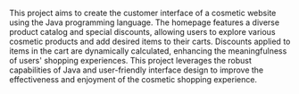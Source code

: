 This project aims to create the customer interface of a cosmetic website using the Java programming language.
The homepage features a diverse product catalog and special discounts, allowing users to explore various cosmetic products and add desired items to their carts.
Discounts applied to items in the cart are dynamically calculated, enhancing the meaningfulness of users' shopping experiences. 
This project leverages the robust capabilities of Java and user-friendly interface design to improve the effectiveness and enjoyment of the cosmetic shopping experience.
